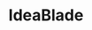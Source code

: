 ---
name: Ward Bell
title: IdeaBlade
twitter: wardbell
github: https://github.com/wardbell
image: /media/people/ward-bell.jpeg
featured: cd-angular
order: 90
---